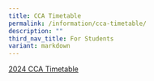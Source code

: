 ```yaml
---
title: CCA Timetable
permalink: /information/cca-timetable/
description: ""
third_nav_title: For Students
variant: markdown
---
```

[2024 CCA Timetable](/files/Untitled_spreadsheet___Sheet1.pdf)